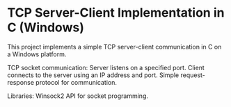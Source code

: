 # TCP Server-Client Implementation in C (Windows)
This project implements a simple TCP server-client communication in C on a Windows platform.

TCP socket communication:
Server listens on a specified port.
Client connects to the server using an IP address and port.
Simple request-response protocol for communication.

Libraries:
Winsock2 API for socket programming.
